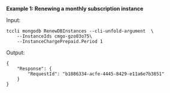 **Example 1: Renewing a monthly subscription instance**



Input: 

```
tccli mongodb RenewDBInstances --cli-unfold-argument  \
    --InstanceIds cmgo-gzo03o75\
    --InstanceChargePrepaid.Period 1
```

Output: 
```
{
    "Response": {
        "RequestId": "b1886334-acfe-4445-8429-e11a6e7b3851"
    }
}
```

